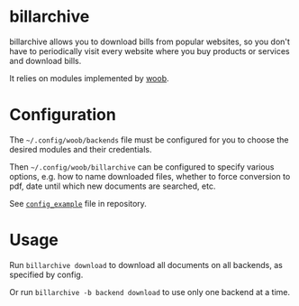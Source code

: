 # billarchive

billarchive allows you to download bills from popular websites, so you don't
have to periodically visit every website where you buy products or services
and download bills.

It relies on modules implemented by [woob](https://woob.tech/modules).

# Configuration

The `~/.config/woob/backends` file must be configured for you to choose the
desired modules and their credentials.

Then `~/.config/woob/billarchive` can be configured to specify various
options, e.g. how to name downloaded files, whether to force conversion to pdf,
date until which new documents are searched, etc.

See [`config_example`](config_example) file in repository.

# Usage

Run `billarchive download` to download all documents on all backends, as
specified by config.

Or run `billarchive -b backend download` to use only one backend at a time.

